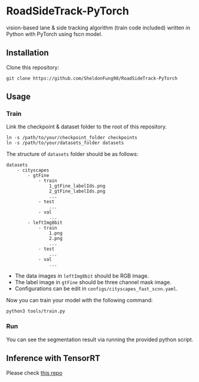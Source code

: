 # RoadSideTrack-PyTorch
vision-based lane &amp; side tracking algorithm (train code included) written in Python with PyTorch using fscn model.

## Installation
Clone this repository:
```
git clone https://github.com/SheldonFung98/RoadSideTrack-PyTorch
```

## Usage
### Train
Link the checkpoint & dataset folder to the root of this repository.
```
ln -s /path/to/your/checkpoint_folder checkpoints
ln -s /path/to/your/datasets_folder datasets
```
The structure of `datasets` folder should be as follows:
```
datasets
    - cityscapes
        - gtFine
            - train
                1_gtFine_labelIds.png
                2_gtFine_labelIds.png
                ...
            - test
                ...
            - val
                ...
        - leftImg8bit
            - train
                1.png
                2.png
                ...
            - test
                ...
            - val
                ...
```
* The data images in `leftImg8bit` should be RGB image.
* The label image in `gtFine` should be three channel mask image. 
* Configurations can be edit in `configs/cityscapes_fast_scnn.yaml`.

Now you can train your model with the following command:
```
python3 tools/train.py
```
### Run

You can see the segmentation result via running the provided python script.

## Inference with TensorRT
Please check [this repo](https://github.com/SheldonFung98/RoadSideTrack)

